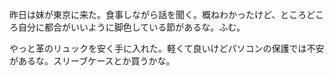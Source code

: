 昨日は妹が東京に来た。食事しながら話を聞く。概ねわかったけど、ところどころ自分に都合がいいように脚色している節があるな。ふむ。

やっと革のリュックを安く手に入れた。軽くて良いけどパソコンの保護では不安があるな。スリーブケースとか買うかな。
